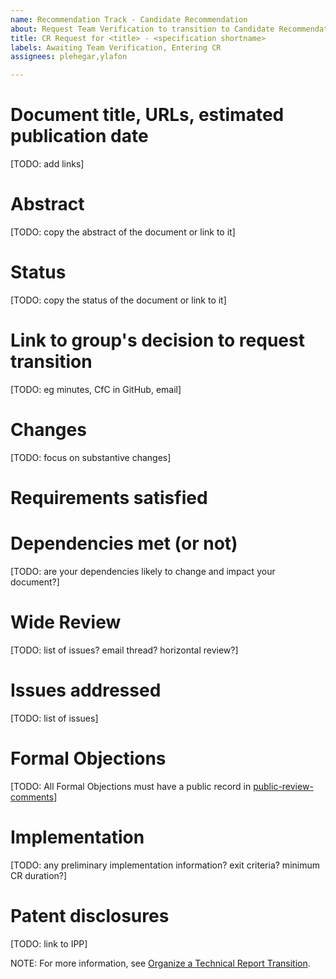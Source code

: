 ```yaml
---
name: Recommendation Track - Candidate Recommendation
about: Request Team Verification to transition to Candidate Recommendation (Working Draft -> Candidate Recommendation)
title: CR Request for <title> - <specification shortname>
labels: Awaiting Team Verification, Entering CR
assignees: plehegar,ylafon

---
```


# Document title, URLs, estimated publication date
[TODO: add links]

# Abstract
[TODO: copy the abstract of the document or link to it]

# Status
[TODO: copy the status of the document or link to it]

# Link to group's decision to request transition
[TODO: eg minutes, CfC in GitHub, email]

# Changes
[TODO: focus on substantive changes]

# Requirements satisfied

# Dependencies met (or not)
[TODO: are your dependencies likely to change and impact your document?]

# Wide Review
[TODO: list of issues? email thread? horizontal review?]

# Issues addressed
[TODO: list of issues]

# Formal Objections
[TODO: All Formal Objections must have a public record in [public-review-comments](https://lists.w3.org/Archives/Public/public-review-comments/)]

# Implementation
[TODO: any preliminary implementation information? exit criteria? minimum CR duration?]

# Patent disclosures
[TODO: link to IPP]

NOTE: For more information, see [Organize a Technical Report Transition](https://www.w3.org/guide/transitions/?profile=CR&cr=new).
